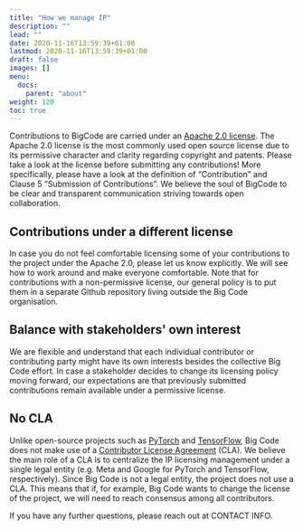 ```yaml
---
title: "How we manage IP"
description: ""
lead: ""
date: 2020-11-16T13:59:39+01:00
lastmod: 2020-11-16T13:59:39+01:00
draft: false
images: []
menu:
  docs:
    parent: "about"
weight: 120
toc: true
---
```


Contributions to BigCode are carried under an [Apache 2.0 license](https://www.apache.org/licenses/LICENSE-2.0). The Apache 2.0 license is the most commonly used open source license due to its permissive character and clarity regarding copyright and patents. Please take a look at the license before submitting any contributions! More specifically, please have a look at the definition of “Contribution” and Clause 5 “Submission of Contributions”. We believe the soul of BigCode to be clear and transparent communication striving towards open collaboration. 

## Contributions under a different license
In case you do not feel comfortable licensing some of your contributions to the project under the Apache 2.0, please let us know explicitly. We will see how to work around and make everyone comfortable. Note that for contributions with a non-permissive license, our general policy is to put them in a separate Github repository living outside the Big Code organisation.

## Balance with stakeholders' own interest
We are flexible and understand that each individual contributor or contributing party might have its own interests besides the collective Big Code effort. In case a stakeholder decides to change its licensing policy moving forward, our expectations are that previously submitted contributions remain available under a permissive license. 

## No CLA
Unlike open-source projects such as [PyTorch](https://github.com/pytorch/pytorch/) and [TensorFlow](https://github.com/tensorflow/tensorflow), Big Code does not make use of a [Contributor License Agreement](https://www.apache.org/licenses/contributor-agreements.html) (CLA). We believe the main role of a CLA is to centralize the IP licensing management under a single legal entity (e.g. Meta and Google for PyTorch and TensorFlow, respectively). Since Big Code is not a legal entity, the project does not use a CLA. This means that if, for example, Big Code wants to change the license of the project, we will need to reach consensus among all contributors. 

If you have any further questions, please reach out at CONTACT INFO. 